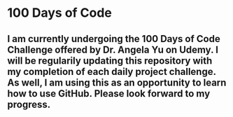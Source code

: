 # 100 Days of Code

## I am currently undergoing the 100 Days of Code Challenge offered by Dr. Angela Yu on Udemy. I will be regularily updating this repository with my completion of each daily project challenge. As well, I am using this as an opportunity to learn how to use GitHub. Please look forward to my progress.

